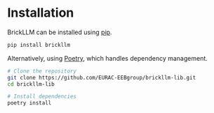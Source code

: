 # Installation

BrickLLM can be installed using [pip](https://pypi.org/project/brickllm/).

```bash
pip install brickllm
```

Alternatively, using [Poetry](https://python-poetry.org/), which handles dependency management.

```bash
# Clone the repository
git clone https://github.com/EURAC-EEBgroup/brickllm-lib.git
cd brickllm-lib

# Install dependencies
poetry install
```
